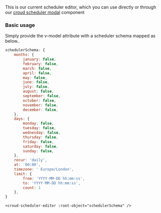 This is our current scheduler editor, which you can use directly or through our [croud scheduler modal](#croud-scheduler-modal) component

### Basic usage
Simply provide the v-model attribute with a scheduler schema mapped as below..

```js static
schedulerSchema: {
    months: {
        january: false,
        february: false,
        march: false,
        april: false,
        may: false,
        june: false,
        july: false,
        august: false,
        september: false,
        october: false,
        november: false,
        december: false,
    },
    days: {
        monday: false,
        tuesday: false,
        wednesday: false,
        thursday: false,
        friday: false,
        saturday: false,
        sunday: false,
    },
    recur: 'daily',
    at: '00:00',
    timezone: ' Europe/London',
    limit: {
        from: 'YYYY-MM-DD hh:mm:ss',
        to: 'YYYY-MM-DD hh:mm:ss',
        count: 1
    },
}
```
    <croud-scheduler-editor :root-object="schedulerSchema" />
